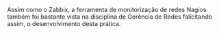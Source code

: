 Assim como o Zabbix, a ferramenta de monitorização de redes Nagios também foi bastante vista na disciplina de Gerência de Redes falicitando assim, o desenvolvimento desta prática.
<img src=""/>
<img src=""/>
